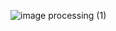 ![image processing (1)](https://github.com/user-attachments/assets/10482f38-2f30-4563-b40b-2afb5d081264)

